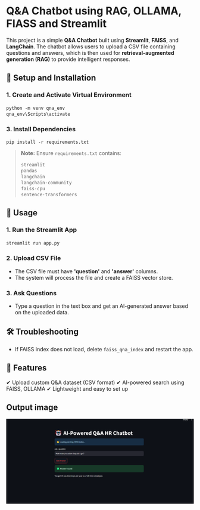 # Q&A Chatbot using RAG, OLLAMA, FIASS and Streamlit 

This project is a simple **Q&A Chatbot** built using **Streamlit**, **FAISS**, and **LangChain**. The chatbot allows users to upload a CSV file containing questions and answers, which is then used for **retrieval-augmented generation (RAG)** to provide intelligent responses.

## 🚀 Setup and Installation


### **1. Create and Activate Virtual Environment**

```
python -m venv qna_env
qna_env\Scripts\activate
```

### **3. Install Dependencies**
```
pip install -r requirements.txt
```
> **Note:** Ensure `requirements.txt` contains:
> ```
> streamlit
> pandas
> langchain
> langchain-community
> faiss-cpu
> sentence-transformers
> ```

## 🎯 Usage

### **1. Run the Streamlit App**
```sh
streamlit run app.py
```

### **2. Upload CSV File**
- The CSV file must have **'question'** and **'answer'** columns.
- The system will process the file and create a FAISS vector store.

### **3. Ask Questions**
- Type a question in the text box and get an AI-generated answer based on the uploaded data.

## 🛠 Troubleshooting

- If FAISS index does not load, delete `faiss_qna_index` and restart the app.

## 📌 Features
✔ Upload custom Q&A dataset (CSV format)
✔ AI-powered search using FAISS, OLLAMA
✔ Lightweight and easy to set up

## Output image 
![alt text](<Final_Output.png>)

